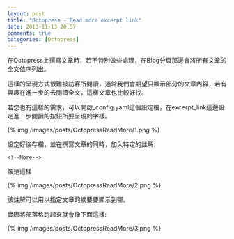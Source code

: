 ```yaml
---
layout: post
title: "Octopress - Read more excerpt link"
date: 2013-11-13 20:57
comments: true
categories: [Octopress]
---
```


在Octopress上撰寫文章時，若不特別做些處理，在Blog分頁那邊會將所有文章的全文依序列出。  

這樣的呈現方式很難被訪客所閱讀，通常我們會期望只顯示部分的文章內容，若有興趣在進ㄧ步的去閱讀全文，這樣文章也比較好找。 

<!--More-->

若您也有這樣的需求，可以開啟_config.yaml這個設定檔，在excerpt_link這邊設定進ㄧ步閱讀的按鈕所要呈現的字樣。 

{% img /images/posts/OctopressReadMore/1.png %}


設定好後存檔，並在撰寫文章的同時，加入特定的註解:

    <!--More-->


像是這樣  

{% img /images/posts/OctopressReadMore/2.png %}



該註解可以用以指定文章的摘要要顯示到哪。

實際將部落格跑起來就會像下面這樣: 

{% img /images/posts/OctopressReadMore/3.png %}
